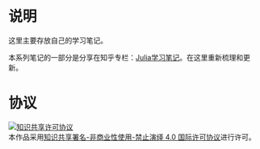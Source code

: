 # 说明
这里主要存放自己的学习笔记。

本系列笔记的一部分是分享在知乎专栏：[Julia学习笔记](https://zhuanlan.zhihu.com/julia)。在这里重新梳理和更新。

# 协议
<a rel="license" href="http://creativecommons.org/licenses/by-nc-nd/4.0/"><img alt="知识共享许可协议" style="border-width:0" src="https://i.creativecommons.org/l/by-nc-nd/4.0/88x31.png" /></a><br />本作品采用<a rel="license" href="http://creativecommons.org/licenses/by-nc-nd/4.0/">知识共享署名-非商业性使用-禁止演绎 4.0 国际许可协议</a>进行许可。
